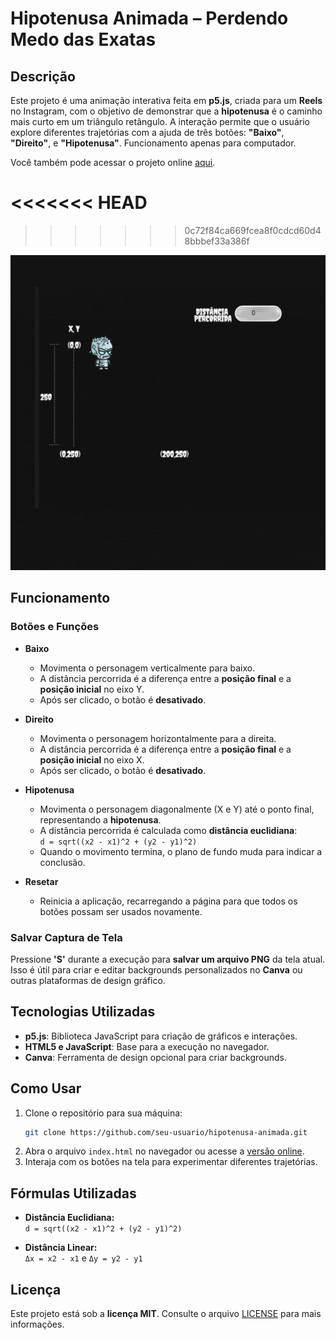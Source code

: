 
# **Hipotenusa Animada – Perdendo Medo das Exatas**

## **Descrição**
Este projeto é uma animação interativa feita em **p5.js**, criada para um **Reels** no Instagram, com o objetivo de demonstrar que a **hipotenusa** é o caminho mais curto em um triângulo retângulo. A interação permite que o usuário explore diferentes trajetórias com a ajuda de três botões: **"Baixo"**, **"Direito"**, e **"Hipotenusa"**. Funcionamento apenas para computador.

Você também pode acessar o projeto online [aqui](https://daiaradyba.github.io/Hipotenusa-Animada/).

<<<<<<< HEAD
=======


>>>>>>> 0c72f84ca669fcea8f0cdcd60d48bbbef33a386f
<img src="/assets/gif/Gif.gif">

## **Funcionamento**

### **Botões e Funções**
- **Baixo**  
  - Movimenta o personagem verticalmente para baixo.  
  - A distância percorrida é a diferença entre a **posição final** e a **posição inicial** no eixo Y.  
  - Após ser clicado, o botão é **desativado**.

- **Direito**  
  - Movimenta o personagem horizontalmente para a direita.  
  - A distância percorrida é a diferença entre a **posição final** e a **posição inicial** no eixo X.  
  - Após ser clicado, o botão é **desativado**.

- **Hipotenusa**  
  - Movimenta o personagem diagonalmente (X e Y) até o ponto final, representando a **hipotenusa**.  
  - A distância percorrida é calculada como **distância euclidiana**:  
    `d = sqrt((x2 - x1)^2 + (y2 - y1)^2)`  
  - Quando o movimento termina, o plano de fundo muda para indicar a conclusão.

- **Resetar**  
  - Reinicia a aplicação, recarregando a página para que todos os botões possam ser usados novamente.

### **Salvar Captura de Tela**
Pressione **'S'** durante a execução para **salvar um arquivo PNG** da tela atual. Isso é útil para criar e editar backgrounds personalizados no **Canva** ou outras plataformas de design gráfico.

## **Tecnologias Utilizadas**
- **p5.js**: Biblioteca JavaScript para criação de gráficos e interações.
- **HTML5 e JavaScript**: Base para a execução no navegador.
- **Canva**: Ferramenta de design opcional para criar backgrounds.

## **Como Usar**
1. Clone o repositório para sua máquina:
   ```bash
   git clone https://github.com/seu-usuario/hipotenusa-animada.git
   ```
2. Abra o arquivo `index.html` no navegador ou acesse a [versão online](https://daiaradyba.github.io/Hipotenusa-Animada/).
3. Interaja com os botões na tela para experimentar diferentes trajetórias.

## **Fórmulas Utilizadas**
- **Distância Euclidiana:**  
  `d = sqrt((x2 - x1)^2 + (y2 - y1)^2)`
  
- **Distância Linear:**  
  `Δx = x2 - x1` e `Δy = y2 - y1`

## **Licença**
Este projeto está sob a **licença MIT**. Consulte o arquivo [LICENSE](LICENSE) para mais informações.

